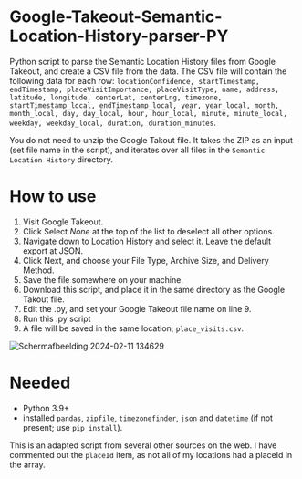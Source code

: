 # Google-Takeout-Semantic-Location-History-parser-PY
Python script to parse the Semantic Location History files from Google Takeout, and create a CSV file from the data.
The CSV file will contain the following data for each row: `locationConfidence, startTimestamp, endTimestamp, placeVisitImportance, placeVisitType, name, address, latitude, longitude, centerLat, centerLng, timezone, startTimestamp_local, endTimestamp_local, year, year_local, month, month_local, day, day_local, hour, hour_local, minute, minute_local, weekday, weekday_local, duration, duration_minutes`.

You do not need to unzip the Google Takout file. It takes the ZIP as an input (set file name in the script), and iterates over all files in the `Semantic Location History` directory.

# How to use
1. Visit Google Takeout.
2. Click Select _None_ at the top of the list to deselect all other options.
3. Navigate down to Location History and select it. Leave the default export at JSON.
4. Click Next, and choose your File Type, Archive Size, and Delivery Method.
5. Save the file somewhere on your machine.
6. Download this script, and place it in the same directory as the Google Takout file.
7. Edit the .py, and set your Google Takeout file name on line 9.
8. Run this .py script
9. A file will be saved in the same location; `place_visits.csv`.

![Schermafbeelding 2024-02-11 134629](https://github.com/jonkeren/Google-Takeout-Semantic-Location-History-parser-PY/assets/15706797/8182ce17-6a1e-45e0-a8da-05072e952e11)

# Needed
- Python 3.9+
- installed `pandas`, `zipfile`, `timezonefinder`, `json` and `datetime` (if not present; use `pip install`).

This is an adapted script from several other sources on the web. I have commented out the `placeId` item, as not all of my locations had a placeId in the array.

